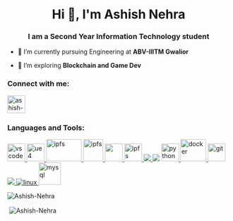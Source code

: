 <h1 align="center">Hi 👋, I'm Ashish Nehra</h1>
<h3 align="center">I am a Second Year Information Technology student</h3>

- 🔭 I’m currently pursuing Engineering at **ABV-IIITM Gwalior**

- 🌱 I’m exploring **Blockchain and Game Dev**

<!-- - 💬 Ask me about **React, Node and C++** -->

<h3 align="left">Connect with me:</h3>
<p align="left">
<a href="https://www.linkedin.com/in/ashish-nehra" target="blank"><img align="center" src="https://img.icons8.com/color/64/000000/linkedin.png" alt="ashish-nehra" height="40" width="40" /></a>
</p>

<h3 align="left">Languages and Tools:</h3>
<p align="left">  
<a href="https://code.visualstudio.com" target="_blank"> <img src="https://upload.wikimedia.org/wikipedia/commons/thumb/9/9a/Visual_Studio_Code_1.35_icon.svg/240px-Visual_Studio_Code_1.35_icon.svg.png" alt="vscode" width="40" height="40"/> </a> 
<a href="https://www.unrealengine.com/en-US/" target="_blank"> <img src="https://wpguru.co.uk/wp-content/uploads/2020/09/unreal-engine-icon-25-200x200.jpg" alt="ue4" width="40" height="40"/> </a>
<a href="https://ipfs.io/" target="_blank"> <img src="http://www.andrew.cmu.edu/user/xinyit/image/Get-Ready-to-Use-IPFS-Cluster/thumbnail.png" alt="ipfs" width="80" height="50"/> </a>
<a href="https://docs.soliditylang.org/en/v0.8.1/" target="_blank"> <img src="https://docs.soliditylang.org/en/v0.4.12/_images/logo.svg" alt="ipfs" width="45" height="50"/> </a>
<a href="https://remix-project.org/" target="_blank"> <img src="https://files.gitter.im/ethereum/remix/BYBS/thumb/remix_logo.png" width="40" height="40"/> </a>
<a href="https://ethereum.org/en/" target="_blank"> <img src="https://upload.wikimedia.org/wikipedia/commons/0/05/Ethereum_logo_2014.svg" alt="ipfs" width="40" height="40"/> </a>
<a href="https://www.cprogramming.com/" target="_blank"> <img src="https://img.icons8.com/color/48/000000/c-programming.png"/> </a>
<a href="https://www.w3schools.com/cpp/" target="_blank"> <img src="https://img.icons8.com/color/48/000000/c-plus-plus-logo.png"/></a> 
<a href="https://www.python.org" target="_blank"> <img src="https://seeklogo.com/images/P/python-logo-A32636CAA3-seeklogo.com.png" alt="python" width="40" height="40"/> </a>
<a href="https://www.docker.com/" target="_blank"> <img src="https://www.docker.com/sites/default/files/d8/styles/role_icon/public/2019-07/Moby-logo.png?itok=sYH_JEaJ" alt="docker" width="58" height="50"/> </a>
<a href="https://git-scm.com/" target="_blank"> <img src="https://www.vectorlogo.zone/logos/git-scm/git-scm-icon.svg" alt="git" width="40" height="40"/> </a> 
<a href="https://html.spec.whatwg.org/multipage/" target="_blank"> <img src="https://img.icons8.com/color/48/000000/html-5.png"/> </a> 
<a href="https://www.linux.org/" target="_blank"> <img src="https://img.icons8.com/color/48/000000/linux.png" alt="linux"/> </a>
 <a href="https://www.mysql.com/" target="_blank"> <img src="https://www.vectorlogo.zone/logos/mysql/mysql-official.svg" alt="mysql" width="50" height="50"/> </a> 

<!-- <a href="https://developer.mozilla.org/en-US/docs/Web/JavaScript" target="_blank"> <img src="https://img.icons8.com/color/48/000000/javascript.png"/> </a> -->

<p><img align="left" src="https://github-readme-stats.vercel.app/api/top-langs?username=Ashish-Nehra&show_icons=true&theme=onedark&locale=en&layout=compact" alt="Ashish-Nehra" /></p><br/>
<p>&nbsp;<img align="center" src="https://github-readme-stats.vercel.app/api?username=Ashish-Nehra&show_icons=true&theme=onedark&locale=en" alt="Ashish-Nehra" /></p>
